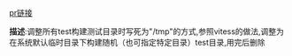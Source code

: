[pr链接](https://github.com/radondb/radon/pull/65)

**描述**:调整所有test构建测试目录时写死为"/tmp"的方式,参照vitess的做法,调整为在系统默认临时目录下构建随机（也可指定特定目录）test目录,用完后删除

